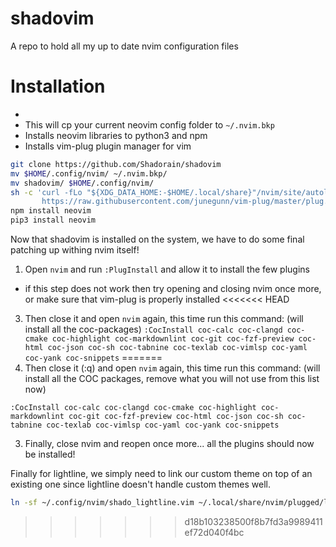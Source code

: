 shadovim
==========

A repo to hold all my up to date nvim configuration files

Installation
==============

- 
- This will cp your current neovim config folder to `~/.nvim.bkp`
- Installs neovim libraries to python3 and npm
- Installs vim-plug plugin manager for vim
```bash
git clone https://github.com/Shadorain/shadovim
mv $HOME/.config/nvim/ ~/.nvim.bkp/
mv shadovim/ $HOME/.config/nvim/
sh -c 'curl -fLo "${XDG_DATA_HOME:-$HOME/.local/share}"/nvim/site/autoload/plug.vim --create-dirs \
       https://raw.githubusercontent.com/junegunn/vim-plug/master/plug.vim'
npm install neovim
pip3 install neovim
```

Now that shadovim is installed on the system, we have to do some final patching up withing nvim itself!
1. Open `nvim` and run `:PlugInstall` and allow it to install the few plugins
  - if this step does not work then try opening and closing nvim once more, or make sure that vim-plug is properly installed
<<<<<<< HEAD
3. Then close it and open `nvim` again, this time run this command: (will install all the coc-packages)
    ```:CocInstall coc-calc coc-clangd coc-cmake coc-highlight coc-markdownlint coc-git coc-fzf-preview coc-html coc-json coc-sh coc-tabnine coc-texlab coc-vimlsp coc-yaml coc-yank coc-snippets```
=======
2. Then close it (:q) and open `nvim` again, this time run this command: (will install all the COC packages, remove what you will not use from this list now)
```
:CocInstall coc-calc coc-clangd coc-cmake coc-highlight coc-markdownlint coc-git coc-fzf-preview coc-html coc-json coc-sh coc-tabnine coc-texlab coc-vimlsp coc-yaml coc-yank coc-snippets
```
3. Finally, close nvim and reopen once more... all the plugins should now be installed!

Finally for lightline, we simply need to link our custom theme on top of an existing one since lightline doesn't handle custom themes well.
```bash
ln -sf ~/.config/nvim/shado_lightline.vim ~/.local/share/nvim/plugged/lightline.vim/autoload/lightline/colorscheme/deus.vim 
 ```

>>>>>>> d18b103238500f8b7fd3a9989411ef72d040f4bc

